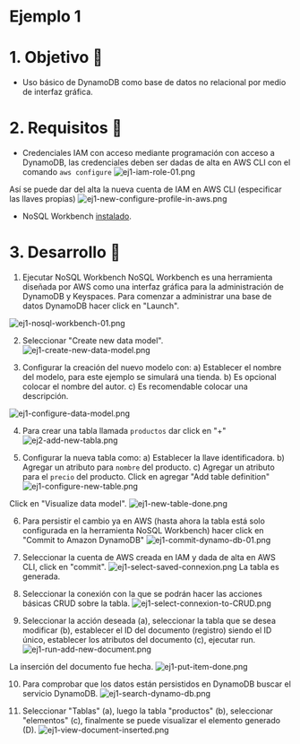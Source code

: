 # Ejemplo 1

# 1. Objetivo 🎯
- Uso básico de DynamoDB como base de datos no relacional por medio de interfaz gráfica.

# 2. Requisitos 📌
- Credenciales IAM con acceso mediante programación con acceso a DynamoDB, las credenciales deben ser dadas de alta en AWS CLI con el comando `aws configure`
![ej1-iam-role-01.png](ej1-iam-role-01.png)

Así se puede dar del alta la nueva cuenta de IAM en AWS CLI (especificar las llaves propias)
![ej1-new-configure-profile-in-aws.png](ej1-new-configure-profile-in-aws.png)


- NoSQL Workbench [instalado](https://docs.aws.amazon.com/amazondynamodb/latest/developerguide/workbench.settingup.html).



# 3. Desarrollo 📑

1. Ejecutar NoSQL Workbench
NoSQL Workbench es una herramienta diseñada por AWS como una interfaz gráfica para la administración de DynamoDB y Keyspaces. Para comenzar a administrar una base de datos DynamoDB hacer click en "Launch".

![ej1-nosql-workbench-01.png](ej1-nosql-workbench-01.png)

2. Seleccionar "Create new data model".
![ej1-create-new-data-model.png](ej1-create-new-data-model.png)

3. Configurar la creación del nuevo modelo con:
a) Establecer el nombre del modelo, para este ejemplo se simulará una tienda.
b) Es opcional colocar el nombre del autor.
c) Es recomendable colocar una descripción.

![ej1-configure-data-model.png](ej1-configure-data-model.png)

4. Para crear una tabla llamada `productos` dar click en "+"
![ej2-add-new-tabla.png](ej2-add-new-tabla.png)

5. Configurar la nueva tabla como:
a) Establecer la llave identificadora.
b) Agregar un atributo para `nombre` del producto.
c) Agregar un atributo para el `precio` del producto.
Click en agregar "Add table definition"
![ej1-configure-new-table.png](ej1-configure-new-table.png)

Click en "Visualize data model".
![ej1-new-table-done.png](ej1-new-table-done.png)

6. Para persistir el cambio ya en AWS (hasta ahora la tabla está solo configurada en la herramienta NoSQL Workbench) hacer click en "Commit to Amazon DynamoDB"
![ej1-commit-dynamo-db-01.png](ej1-commit-dynamo-db-01.png)

7. Seleccionar la cuenta de AWS creada en IAM y dada de alta en AWS CLI, click en "commit".
![ej1-select-saved-connexion.png](ej1-select-saved-connexion.png)
La tabla es generada.

8. Seleccionar la conexión con la que se podrán hacer las acciones básicas CRUD sobre la tabla.
![ej1-select-connexion-to-CRUD.png](ej1-select-connexion-to-CRUD.png)

9. Seleccionar la acción deseada (a), seleccionar la tabla que se desea modificar (b), establecer el ID del documento (registro) siendo el ID único, establecer los atributos del documento (c), ejecutar run.
![ej1-run-add-new-document.png](ej1-run-add-new-document.png)
 
 La inserción del documento fue hecha.
 ![ej1-put-item-done.png](ej1-put-item-done.png)


10. Para comprobar que los datos están persistidos en DynamoDB buscar el servicio DynamoDB.
![ej1-search-dynamo-db.png](ej1-search-dynamo-db.png)

11. Seleccionar "Tablas" (a), luego la tabla "productos" (b), seleccionar "elementos" (c), finalmente se puede visualizar el elemento generado (D).
![ej1-view-document-inserted.png](ej1-view-document-inserted.png)
